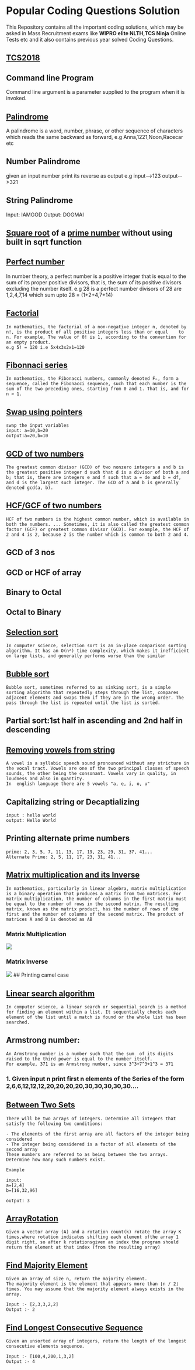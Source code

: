 # Popular Coding Questions Solution

This Repository contains all the important coding solutions, which may be asked in Mass Recruitment exams like <b>WIPRO elite NLTH,TCS Ninja</b> Online Tests etc and it also contains previous year solved Coding Questions.

## [TCS2018](https://github.com/saurabh47/TCS_NINJA_CODES/tree/master/TCS2018)

## Command line Program

Command line argument is a parameter supplied to the program when it is invoked.

## [Palindrome](https://en.wikipedia.org/wiki/Palindrome)

A palindrome is a word, number, phrase, or other sequence of characters which reads the same backward as forward,
e.g Anna,1221,Noon,Racecar etc

## Number Palindrome

given an input number print its reverse as output
 e.g input-->123 output-->321

## String Palindrome

Input: IAMGOD
Output: DOGMAI

## [Square root](https://en.wikipedia.org/wiki/Square_root) of a [prime number](https://en.wikipedia.org/wiki/Prime_number) without using built in sqrt function

## [Perfect number](https://en.wikipedia.org/wiki/Perfect_number)

In number theory, a perfect number is a positive integer that is equal to the sum of its proper positive divisors, that is, the sum of its positive divisors excluding the number itself.
e.g 28 is a perfect number divisors of 28 are 1,2,4,7,14 which sum upto 28 = (1+2+4,7+14)

## [Factorial](https://en.wikipedia.org/wiki/Factorial)

```
In mathematics, the factorial of a non-negative integer n, denoted by n!, is the product of all positive integers less than or equal    to n. For example, The value of 0! is 1, according to the convention for an empty product.
e.g 5! = 120 i.e 5x4x3x2x1=120
```

## [Fibonnaci series](https://en.wikipedia.org/wiki/Fibonacci_number)

```
In mathematics, the Fibonacci numbers, commonly denoted Fₙ, form a sequence, called the Fibonacci sequence, such that each number is the sum of the two preceding ones, starting from 0 and 1. That is, and for n > 1.
```

## [Swap using pointers](https://github.com/saurabh47/Popular_Coding_Questions_Solution/blob/master/swapping/swap.c)

```
swap the input variables
input: a=10,b=20
output:a=20,b=10
```

## [GCD of two numbers](https://en.wikipedia.org/wiki/Greatest_common_divisor)

```
The greatest common divisor (GCD) of two nonzero integers a and b is the greatest positive integer d such that d is a divisor of both a and b; that is, there are integers e and f such that a = de and b = df, and d is the largest such integer. The GCD of a and b is generally denoted gcd(a, b).
```

## [HCF/GCF of two numbers](https://www.smartick.com/blog/math/learning-resources/greatest-common-factor-gcf/)

```
HCF of two numbers is the highest common number, which is available in both the numbers. ... Sometimes, it is also called the greatest common factor (GCF) or greatest common divisor (GCD). For example, the HCF of 2 and 4 is 2, because 2 is the number which is common to both 2 and 4.
```

## GCD of 3 nos

## GCD or HCF of array

## Binary to Octal

## Octal to Binary

## [Selection sort](https://github.com/saurabh47/Popular_Coding_Questions_Solution/tree/master/SelectionSort)

```
In computer science, selection sort is an in-place comparison sorting algorithm. It has an O(n²) time complexity, which makes it inefficient on large lists, and generally performs worse than the similar
```

## [Bubble sort](https://github.com/saurabh47/Popular_Coding_Questions_Solution/tree/master/BubbleSort)

```
Bubble sort, sometimes referred to as sinking sort, is a simple sorting algorithm that repeatedly steps through the list, compares adjacent elements and swaps them if they are in the wrong order. The pass through the list is repeated until the list is sorted.
```

## Partial sort:1st half in ascending and 2nd half in descending

## [Removing vowels from string](https://en.wikipedia.org/wiki/Vowel)
```
A vowel is a syllabic speech sound pronounced without any stricture in the vocal tract. Vowels are one of the two principal classes of speech sounds, the other being the consonant. Vowels vary in quality, in loudness and also in quantity.
In  english language there are 5 vowels "a, e, i, o, u"
```

## Capitalizing string or Decaptializing
```
input : hello world
output: Hello World
```
## Printing alternate prime numbers
```
prime: 2, 3, 5, 7, 11, 13, 17, 19, 23, 29, 31, 37, 41...
Alternate Prime: 2, 5, 11, 17, 23, 31, 41...
```


## [Matrix multiplication and its Inverse](https://en.wikipedia.org/wiki/Matrix_multiplication)
```
In mathematics, particularly in linear algebra, matrix multiplication is a binary operation that produces a matrix from two matrices. For matrix multiplication, the number of columns in the first matrix must be equal to the number of rows in the second matrix. The resulting matrix, known as the matrix product, has the number of rows of the first and the number of columns of the second matrix. The product of matrices A and B is denoted as AB
```
### Matrix Multiplication
<img src="https://www.mathsisfun.com/algebra/images/matrix-multiply-c.svg">

### Matrix Inverse
<img src="https://www.mathsisfun.com/algebra/images/matrix-inverse-2x2.svg">
## Printing camel case

## [Linear search algorithm](https://github.com/saurabh47/Popular_Coding_Questions_Solution/tree/master/Linear)
```
In computer science, a linear search or sequential search is a method for finding an element within a list. It sequentially checks each element of the list until a match is found or the whole list has been searched.
```

## Armstrong number:

```
An Armstrong number is a number such that the sum  of its digits raised to the third power is equal to the number itself.
For example, 371 is an Armstrong number, since 3^3+7^3+1^3 = 371

```

### 1. Given input n print first n elements of the Series of the form 2,6,6,12,12,12,20,20,20,20,30,30,30,30,30....

## [Between Two Sets](https://www.hackerrank.com/challenges/between-two-sets/problem)

```
There will be two arrays of integers. Determine all integers that satisfy the following two conditions:

- The elements of the first array are all factors of the integer being considered
- The integer being considered is a factor of all elements of the second array
These numbers are referred to as being between the two arrays. Determine how many such numbers exist.

Example

input:
a=[2,4]
b=[16,32,96]

output: 3
```

## [ArrayRotation](https://www.hackerrank.com/challenges/circular-array-rotation/problem)

```
Given a vector array (A) and a rotation count(k) rotate the array K times,where rotation indicates shifting each element ofthe array 1 digit right, so after k rotationsgiven an index the program should return the element at that index (from the resulting array)
```

## [Find Majority Element](https://leetcode.com/problems/majority-element/)

```
Given an array of size n, return the majority element.
The majority element is the element that appears more than ⌊n / 2⌋ times. You may assume that the majority element always exists in the array.

Input :- [2,3,3,2,2]
Output :- 2

```
## [Find Longest Consecutive Sequence](https://leetcode.com/problems/longest-consecutive-sequence/)


```
Given an unsorted array of integers, return the length of the longest consecutive elements sequence.

Input :- [100,4,200,1,3,2]
Output :- 4

```